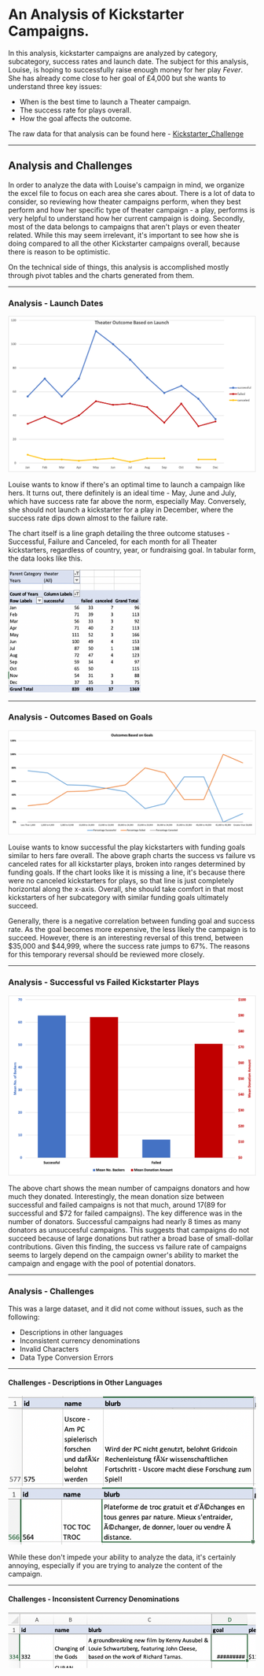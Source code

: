 # An Analysis of Kickstarter Campaigns.

In this analysis, kickstarter campaigns are analyzed by category, subcategory, success rates and launch date. 
The subject for this analysis, Louise, is hoping to successfully raise enough money for her play *Fever*. She has already come close to her goal of £4,000 but she wants to understand three key issues:

- When is the best time to launch a Theater campaign.
- The success rate for plays overall.
- How the goal affects the outcome.

The raw data for that analysis can be found here - [Kickstarter_Challenge](https://github.com/carlosjennings1991/kickstarter_analysis/blob/main/Kickstarter_Challenge.xlsx)

---
## Analysis and Challenges

In order to analyze the data with Louise's campaign in mind, we organize the excel file to focus on each area she cares about. There is a lot of data to consider, so reviewing how theater campaigns perform, when they best perform and how her specific type of theater campaign - a play, performs is very helpful to understand how her current campaign is doing. Secondly, most of the data belongs to campaigns that aren't plays or even theater related. While this may seem irrelevant, it's important to see how she is doing compared to all the other Kickstarter campaigns overall, because there is reason to be optimistic.

On the technical side of things, this analysis is accomplished mostly through pivot tables and the charts generated from them.

___

### Analysis - Launch Dates

![Theater Outcomes vs Launch](https://github.com/carlosjennings1991/kickstarter_analysis/blob/main/resources/Theater_Outcomes_vs_Launch.png)

Louise wants to know if there's an optimal time to launch a campaign like hers. It turns out, there definitely is an ideal time - May, June and July, which have success rate far above the norm, especially May. Conversely, she should not launch a kickstarter for a play in December, where the success rate dips down almost to the failure rate. 

The chart itself is a line graph detailing the three outcome statuses - Successful, Failure and Canceled, for each month for all Theater kickstarters, regardless of country, year, or fundraising goal. In tabular form, the data looks like this. 

<img src="https://github.com/carlosjennings1991/kickstarter_analysis/blob/main/resources/theater_outcomes_tabular.png" width="270" height="250">

---
### Analysis - Outcomes Based on Goals

![Outcomes Based on Goals](https://github.com/carlosjennings1991/kickstarter_analysis/blob/main/resources/Outcomes_vs_Goals.png)

Louise wants to know successful the play kickstarters with funding goals similar to hers fare overall. The above graph charts the success vs failure vs canceled rates for all kickstarter plays, broken into ranges determined by funding goals. If the chart looks like it is missing a line, it's because there were no canceled kickstarters for plays, so that line is just completely horizontal along the x-axis.
Overall, she should take comfort in that most kickstarters of her subcategory with similar funding goals ultimately succeed. 

Generally, there is a negative correlation between funding goal and success rate. As the goal becomes more expensive, the less likely the campaign is to succeed. However, there is an interesting reversal of this trend, between $35,000 and $44,999, where the success rate jumps to 67%. The reasons for this temporary reversal should be reviewed more closely. 

---
### Analysis - Successful vs Failed Kickstarter Plays

![Successful vs Failed Kickstarter Plays](https://github.com/carlosjennings1991/kickstarter_analysis/blob/main/resources/Successful_vs_Unsuccessful_Plays.png)

The above chart shows the mean number of campaigns donators and how much they donated. Interestingly, the mean donation size between successful and failed campaigns is not that much, around $17 ($89 for successful and $72 for failed campaigns). The key difference was in the number of donators. Successful campaigns had nearly 8 times as many donators as unsuccesful campaigns. This suggests that campaigns do not succeed because of large donations but rather a broad base of small-dollar contributions. Given this finding, the success vs failure rate of campaigns seems to largely depend on the campaign owner's ability to market the campaign and engage with the pool of potential donators. 

---
### Analysis - Challenges

This was a large dataset, and it did not come without issues, such as the following: 
- Descriptions in other languages
- Inconsistent currency denominations
- Invalid Characters
- Data Type Conversion Errors

---

#### Challenges - Descriptions in Other Languages

![Description in German](https://github.com/carlosjennings1991/kickstarter_analysis/blob/main/resources/Description_In_German_Screenshot.png)
![Description in French](https://github.com/carlosjennings1991/kickstarter_analysis/blob/main/resources/Description_In_French_Screenshot.png)

While these don't impede your ability to analyze the data, it's certainly annoying, especially if you are trying to analyze the content of the campaign.

---

#### Challenges - Inconsistent Currency Denominations

![British Pound](https://github.com/carlosjennings1991/kickstarter_analysis/blob/main/resources/Pound_Symbol_Screenshot.png)


